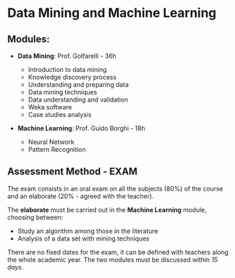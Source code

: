 # Data Mining and Machine Learning

## Modules:

- **Data Mining**: Prof. Golfarelli - 36h
    - Introduction to data mining
    - Knowledge discovery process
    - Understanding and preparing data
    - Data mining techniques
    - Data understanding and validation
    - Weka software
    - Case studies analysis

- **Machine Learning**: Prof. Guido Borghi - 18h
    - Neural Network
    - Pattern Recognition

## Assessment Method - EXAM

The exam consists in an oral exam on all the subjects (80%) of the course and an elaborate (20% - agreed with the teacher).

The **elaborate** must be carried out in the **Machine Learning** module, choosing between:
- Study an algorithm among those in the literature
- Analysis of a data set with mining techniques

There are no fixed dates for the exam, it can be defined with teachers along the whole academic year. 
The two modules must be discussed within *15 days*.






